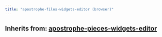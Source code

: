 ```yaml
---
title: "apostrophe-files-widgets-editor (browser)"
---
```

## Inherits from: [apostrophe-pieces-widgets-editor](../apostrophe-pieces-widgets/browser-apostrophe-pieces-widgets-editor.html)

